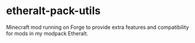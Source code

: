 # etheralt-pack-utils
Minecraft mod running on Forge to provide extra features and compatibility for mods in my modpack Etheralt.
